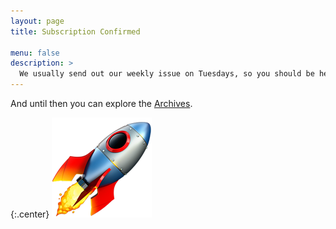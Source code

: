 ```yaml
---
layout: page
title: Subscription Confirmed

menu: false
description: >
  We usually send out our weekly issue on Tuesdays, so you should be hearing from us soon!
---
```


And until then you can explore the [Archives](/archive).

{:.center}
![rocket](/assets/img/rocket.png)


<script>
  fbq('track', 'CompleteRegistration');
</script>

